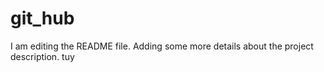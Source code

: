 # git_hub
I am editing the README file. Adding some more details about the project description.
tuy
